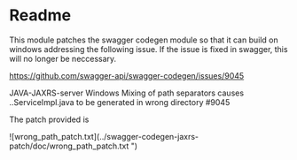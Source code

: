 # Readme

This module patches the swagger codegen module so that it can build on windows addressing the following issue. If the issue is fixed in swagger, this will no longer be neccessary.

https://github.com/swagger-api/swagger-codegen/issues/9045

 JAVA-JAXRS-server Windows Mixing of path separators causes ..ServiceImpl.java to be generated in wrong directory #9045
 
The patch provided is 

![wrong_path_patch.txt](../swagger-codegen-jaxrs-patch/doc/wrong_path_patch.txt ")